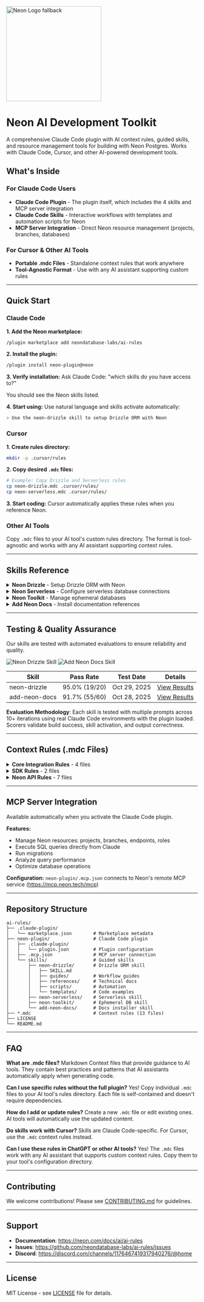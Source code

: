 <picture>
  <source media="(prefers-color-scheme: dark)" srcset="https://neon.com/brand/neon-logo-dark-color.svg">
  <source media="(prefers-color-scheme: light)" srcset="https://neon.com/brand/neon-logo-light-color.svg">
  <img width="250px" alt="Neon Logo fallback" src="https://neon.com/brand/neon-logo-dark-color.svg">
</picture>

# Neon AI Development Toolkit

A comprehensive Claude Code plugin with AI context rules, guided skills, and resource management tools for building with Neon Postgres. Works with Claude Code, Cursor, and other AI-powered development tools.

## What's Inside

### For Claude Code Users
- **Claude Code Plugin** - The plugin itself, which includes the 4 skills and MCP server integration
- **Claude Code Skills** - Interactive workflows with templates and automation scripts for Neon
- **MCP Server Integration** - Direct Neon resource management (projects, branches, databases)

### For Cursor & Other AI Tools
- **Portable .mdc Files** - Standalone context rules that work anywhere
- **Tool-Agnostic Format** - Use with any AI assistant supporting custom rules

---

## Quick Start

### Claude Code

**1. Add the Neon marketplace:**
```bash
/plugin marketplace add neondatabase-labs/ai-rules
```

**2. Install the plugin:**
```bash
/plugin install neon-plugin@neon
```

**3. Verify installation:**
Ask Claude Code: "which skills do you have access to?"

You should see the Neon skills listed.

**4. Start using:**
Use natural language and skills activate automatically:
```bash
> Use the neon-drizzle skill to setup Drizzle ORM with Neon
```

### Cursor

**1. Create rules directory:**
```bash
mkdir -p .cursor/rules
```

**2. Copy desired `.mdc` files:**
```bash
# Example: Copy Drizzle and Serverless rules
cp neon-drizzle.mdc .cursor/rules/
cp neon-serverless.mdc .cursor/rules/
```

**3. Start coding:**
Cursor automatically applies these rules when you reference Neon.

### Other AI Tools

Copy `.mdc` files to your AI tool's custom rules directory. The format is tool-agnostic and works with any AI assistant supporting context rules.

---

## Skills Reference

<details>
<summary><strong>Neon Drizzle</strong> - Setup Drizzle ORM with Neon</summary>

Complete workflow support for:
- New project setup
- Existing project integration
- Schema-only workflows

**Includes:**
- Schema generation utilities
- Migration scripts (`db:generate`, `db:migrate`, `db:push`, `db:studio`)
- HTTP and WebSocket adapter templates
- Technical references for adapters, migrations, and query patterns

**Guides:**
- `guides/new-project.md` - Starting from scratch
- `guides/existing-project.md` - Adding to existing codebase
- `guides/schema-only.md` - Schema-first development
- `guides/troubleshooting.md` - Common issues and solutions

</details>

<details>
<summary><strong>Neon Serverless</strong> - Configure serverless database connections</summary>

Templates for:
- HTTP connections (single-query operations)
- WebSocket pooling (long-running processes)
- Connection validation utilities

</details>

<details>
<summary><strong>Neon Toolkit</strong> - Manage ephemeral databases</summary>

Perfect for testing and CI/CD:
- Create temporary databases
- Run tests in isolation
- Clean up automatically

**Includes:**
- `create-ephemeral-db.ts` - Database creation
- `destroy-ephemeral-db.ts` - Cleanup automation
- Workflow templates

</details>

<details>
<summary><strong>Add Neon Docs</strong> - Install documentation references</summary>

Adds Neon best practices to your project's AI configuration:
- CLAUDE.md
- AGENTS.md
- Cursor rules files

</details>

---

## Testing & Quality Assurance

Our skills are tested with automated evaluations to ensure reliability and quality.

![Neon Drizzle Skill](https://img.shields.io/badge/neon--drizzle-95.0%25%20pass-brightgreen) ![Add Neon Docs Skill](https://img.shields.io/badge/add--neon--docs-91.7%25%20pass-green)

| Skill | Pass Rate | Test Date | Details |
|-------|-----------|-----------|---------|
| neon-drizzle | 95.0% (19/20) | Oct 29, 2025 | [View Results](neon-plugin/evals/neon-drizzle-skill/eval-results/eval-neon-drizzle-skill-2025-10-29-164501/results.md) |
| add-neon-docs | 91.7% (55/60) | Oct 28, 2025 | [View Results](neon-plugin/evals/add-neon-kwnoledge-skill/eval-results/eval-add-neon-docs-skills-2025-10-28-192850/results.md) |

**Evaluation Methodology**: Each skill is tested with multiple prompts across 10+ iterations using real Claude Code environments with the plugin loaded. Scorers validate build success, skill activation, and output correctness.

---

## Context Rules (.mdc Files)

<details>
<summary><strong>Core Integration Rules</strong> - 4 files</summary>

**Neon Auth** (`neon-auth.mdc`)
- Stack Auth + Neon Auth integration
- Authentication patterns for user data

**Neon Serverless** (`neon-serverless.mdc`)
- Serverless connection patterns
- Pooling and environment configuration
- Query optimization

**Neon with Drizzle** (`neon-drizzle.mdc`)
- Drizzle ORM integration
- Schema definition patterns
- Type-safe queries

**Neon Toolkit** (`neon-toolkit.mdc`)
- Ephemeral database management
- Testing and prototyping patterns

</details>

<details>
<summary><strong>SDK Rules</strong> - 2 files</summary>

**TypeScript SDK** (`neon-typescript-sdk.mdc`)
- Programmatic database management
- TypeScript-specific patterns

**Python SDK** (`neon-python-sdk.mdc`)
- Server-side operations
- Python integration patterns

</details>

<details>
<summary><strong>Neon API Rules</strong> - 7 files</summary>

**API Guidelines** (`neon-api-guidelines.mdc`)
- REST API best practices
- Security and authentication

**API Projects** (`neon-api-projects.mdc`)
- Project management operations

**API Branches** (`neon-api-branches.mdc`)
- Branch management and workflows

**API Endpoints** (`neon-api-endpoints.mdc`)
- Compute endpoint management

**API Roles** (`neon-api-organizations.mdc`)
- Organization and role management

**API Keys** (`neon-api-keys.mdc`)
- API key management
- Authentication configuration

**API Operations** (`neon-api-operations.mdc`)
- Operation execution
- Status monitoring

</details>

---

## MCP Server Integration

Available automatically when you activate the Claude Code plugin.

**Features:**
- Manage Neon resources: projects, branches, endpoints, roles
- Execute SQL queries directly from Claude
- Run migrations
- Analyze query performance
- Optimize database operations

**Configuration:** `neon-plugin/.mcp.json` connects to Neon's remote MCP service (https://mcp.neon.tech/mcp)

---

## Repository Structure

```
ai-rules/
├── .claude-plugin/
│   └── marketplace.json        # Marketplace metadata
├── neon-plugin/                # Claude Code plugin
│   ├── .claude-plugin/
│   │   └── plugin.json         # Plugin configuration
│   ├── .mcp.json               # MCP server connection
│   └── skills/                 # Guided skills
│       ├── neon-drizzle/       # Drizzle ORM skill
│       │   ├── SKILL.md
│       │   ├── guides/         # Workflow guides
│       │   ├── references/     # Technical docs
│       │   ├── scripts/        # Automation
│       │   └── templates/      # Code examples
│       ├── neon-serverless/    # Serverless skill
│       ├── neon-toolkit/       # Ephemeral DB skill
│       └── add-neon-docs/      # Docs installer skill
├── *.mdc                       # Context rules (13 files)
├── LICENSE
└── README.md
```

---

## FAQ

**What are .mdc files?**
Markdown Context files that provide guidance to AI tools. They contain best practices and patterns that AI assistants automatically apply when generating code.

**Can I use specific rules without the full plugin?**
Yes! Copy individual `.mdc` files to your AI tool's rules directory. Each file is self-contained and doesn't require dependencies.

**How do I add or update rules?**
Create a new `.mdc` file or edit existing ones. AI tools will automatically use the updated content.

**Do skills work with Cursor?**
Skills are Claude Code-specific. For Cursor, use the `.mdc` context rules instead.

**Can I use these rules in ChatGPT or other AI tools?**
Yes! The `.mdc` files work with any AI assistant that supports custom context rules. Copy them to your tool's configuration directory.

---

## Contributing

We welcome contributions! Please see [CONTRIBUTING.md](CONTRIBUTING.md) for guidelines.

---

## Support

- **Documentation**: https://neon.com/docs/ai/ai-rules
- **Issues**: https://github.com/neondatabase-labs/ai-rules/issues
- **Discord**: https://discord.com/channels/1176467419317940276/@home

---

## License

MIT License - see [LICENSE](LICENSE) file for details.

